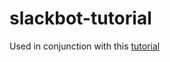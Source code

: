 # slackbot-tutorial

Used in conjunction with this [tutorial](https://medium.com/@vishwa35/a-basic-slackbot-how-to-for-the-amateur-90b4870841b)
